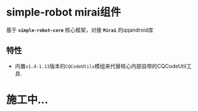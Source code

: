 # simple-robot mirai组件

基于 **`simple-robot-core`** 核心框架，对接 **`Mirai`** 的qqandroid库


## 特性
- 内置`v1.4-1.13`版本的`CQCodeUtils`模组来代替核心内部自带的CQCodeUtil工具.


# 施工中...
